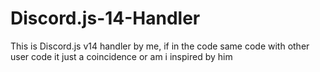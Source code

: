 # Discord.js-14-Handler
This is Discord.js v14 handler by me, if in the code same code with other user code it just a coincidence or am i inspired by him
